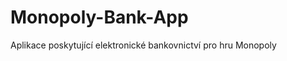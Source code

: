Monopoly-Bank-App
=================

Aplikace poskytující elektronické bankovnictví pro hru Monopoly
